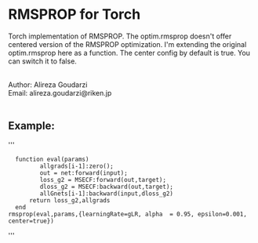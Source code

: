 # RMSPROP for Torch
Torch implementation of RMSPROP. The optim.rmsprop doesn't offer centered version of the RMSPROP optimization. 
I'm extending the original optim.rmsprop here as a function. The center config by default is true. You can switch it to false.

<br>
Author: Alireza Goudarzi <br>
Email: alireza.goudarzi@riken.jp <br>
<br>


## Example: 

'''

      function eval(params)
             allgrads[i-1]:zero();
             out = net:forward(input);
             loss_g2 = MSECF:forward(out,target);
             dloss_g2 = MSECF:backward(out,target);
             allGnets[i-1]:backward(input,dloss_g2)
          return loss_g2,allgrads
      end
    rmsprop(eval,params,{learningRate=gLR, alpha  = 0.95, epsilon=0.001, center=true})
'''
